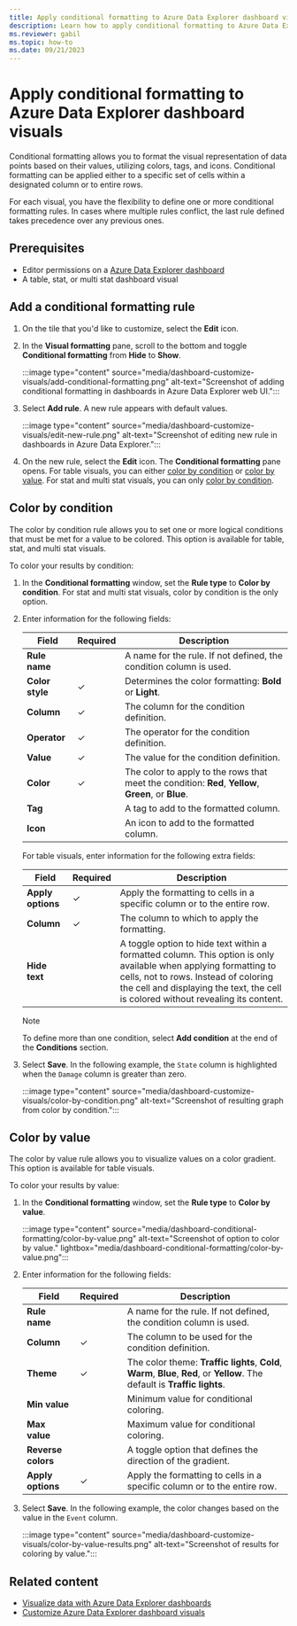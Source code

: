 ```yaml
---
title: Apply conditional formatting to Azure Data Explorer dashboard visuals
description: Learn how to apply conditional formatting to Azure Data Explorer dashboard visuals.
ms.reviewer: gabil
ms.topic: how-to
ms.date: 09/21/2023
---
```


# Apply conditional formatting to Azure Data Explorer dashboard visuals

Conditional formatting allows you to format the visual representation of data points based on their values, utilizing colors, tags, and icons. Conditional formatting can be applied either to a specific set of cells within a designated column or to entire rows.

For each visual, you have the flexibility to define one or more conditional formatting rules. In cases where multiple rules conflict, the last rule defined takes precedence over any previous ones.

## Prerequisites

* Editor permissions on a [Azure Data Explorer dashboard](azure-data-explorer-dashboards.md)
* A table, stat, or multi stat dashboard visual

## Add a conditional formatting rule

1. On the tile that you'd like to customize, select the **Edit** icon.

1. In the **Visual formatting** pane, scroll to the bottom and toggle **Conditional formatting** from **Hide** to **Show**.

    :::image type="content" source="media/dashboard-customize-visuals/add-conditional-formatting.png" alt-text="Screenshot of adding conditional formatting in dashboards in Azure Data Explorer web UI.":::

1. Select **Add rule**. A new rule appears with default values.

    :::image type="content" source="media/dashboard-customize-visuals/edit-new-rule.png" alt-text="Screenshot of editing new rule in dashboards in Azure Data Explorer.":::

1. On the new rule, select the **Edit** icon. The **Conditional formatting** pane opens. For table visuals, you can either [color by condition](#color-by-condition) or [color by value](#color-by-value). For stat and multi stat visuals, you can only [color by condition](#color-by-condition).

## Color by condition

The color by condition rule allows you to set one or more logical conditions that must be met for a value to be colored. This option is available for table, stat, and multi stat visuals.

To color your results by condition:

1. In the **Conditional formatting** window, set the **Rule type** to **Color by condition**. For stat and multi stat visuals, color by condition is the only option.

1. Enter information for the following fields:

    | Field | Required | Description |
    |--|--|--|
    | **Rule name** |  | A name for the rule. If not defined, the condition column is used. |
    | **Color style** | &check; | Determines the color formatting: **Bold** or **Light**. |
    | **Column** | &check; | The column for the condition definition. |
    | **Operator** | &check; | The operator for the condition definition. |
    | **Value** | &check; | The value for the condition definition. |
    | **Color** | &check; | The color to apply to the rows that meet the condition: **Red**, **Yellow**, **Green**, or **Blue**. |
    | **Tag** |  | A tag to add to the formatted column. |
    | **Icon** |  | An icon to add to the formatted column. |

    For table visuals, enter information for the following extra fields:

    | Field | Required | Description |
    |--|--|--|
    | **Apply options** | &check; | Apply the formatting to cells in a specific column or to the entire row. |
    | **Column**| &check; | The column to which to apply the formatting.|
    | **Hide text** | | A toggle option to hide text within a formatted column. This option is only available when applying formatting to cells, not to rows. Instead of coloring the cell and displaying the text, the cell is colored without revealing its content.|

    > [!NOTE]
    > To define more than one condition, select **Add condition** at the end of the **Conditions** section.

1. Select **Save**. In the following example, the `State` column is highlighted when the `Damage` column is greater than zero.

    :::image type="content" source="media/dashboard-customize-visuals/color-by-condition.png" alt-text="Screenshot of resulting graph from color by condition.":::

## Color by value

The color by value rule allows you to visualize values on a color gradient. This option is available for table visuals.

To color your results by value:

1. In the **Conditional formatting** window, set the **Rule type** to **Color by value**.

    :::image type="content" source="media/dashboard-conditional-formatting/color-by-value.png" alt-text="Screenshot of option to color by value." lightbox="media/dashboard-conditional-formatting/color-by-value.png":::

1. Enter information for the following fields:

    | Field | Required | Description |
    |--|--|--|
    | **Rule name** |  | A name for the rule. If not defined, the condition column is used. |
    | **Column** | &check; | The column to be used for the condition definition. |
    | **Theme** | &check; | The color theme: **Traffic lights**, **Cold**, **Warm**, **Blue**, **Red**, or **Yellow**. The default is **Traffic lights**. |
    | **Min value** |  | Minimum value for conditional coloring. |
    | **Max value** |  | Maximum value for conditional coloring. |
    | **Reverse colors** |  | A toggle option that defines the direction of the gradient. |
    | **Apply options** | &check; | Apply the formatting to cells in a specific column or to the entire row. |

1. Select **Save**. In the following example, the color changes based on the value in the `Event` column.

    :::image type="content" source="media/dashboard-customize-visuals/color-by-value-results.png" alt-text="Screenshot of results for coloring by value.":::

## Related content

* [Visualize data with Azure Data Explorer dashboards](azure-data-explorer-dashboards)
* [Customize Azure Data Explorer dashboard visuals](dashboard-customize-visuals.md)
